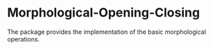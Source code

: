 # Morphological-Opening-Closing

The package provides the implementation of the basic morphological operations.
